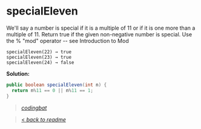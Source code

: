 # specialEleven

We'll say a number is special if it is a multiple of 11 or if it is one more than a multiple of 11. Return true if the given non-negative number is special. Use the % "mod" operator -- see Introduction to Mod

```
specialEleven(22) → true
specialEleven(23) → true
specialEleven(24) → false
```

**Solution:**

```java
public boolean specialEleven(int n) {
  return n%11 == 0 || n%11 == 1;
}
```

> _[codingbat](http://codingbat.com/prob/p100962)_

> [< _back to readme_](FINDREPLACEREADME)